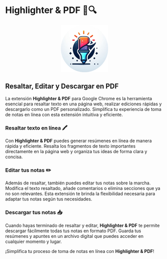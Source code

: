 # Highlighter & PDF 📝🔍

<p align="center">
  <img src="https://github.com/rijmjada/highlighter-page/blob/master/resource/logo-circle.png" alt="Logo" style="width: 150px;">
</p>

## Resaltar, Editar y Descargar en PDF

La extensión **Highlighter & PDF** para Google Chrome es la herramienta esencial para resaltar texto en una página web, realizar ediciones rápidas y descargarlo como un PDF personalizado. Simplifica tu experiencia de toma de notas en línea con esta extensión intuitiva y eficiente.

### Resaltar texto en línea 🖍️

Con **Highlighter & PDF** puedes generar resúmenes en línea de manera rápida y eficiente. Resalta los fragmentos de texto importantes directamente en la página web y organiza tus ideas de forma clara y concisa.

### Editar tus notas ✏️

Además de resaltar, también puedes editar tus notas sobre la marcha. Modifica el texto resaltado, añade comentarios o elimina secciones que ya no son relevantes. Esta extensión te brinda la flexibilidad necesaria para adaptar tus notas según tus necesidades.

### Descargar tus notas 📥

Cuando hayas terminado de resaltar y editar, **Highlighter & PDF** te permite descargar fácilmente todas tus notas en formato PDF. Guarda tus resúmenes y apuntes en un archivo digital que puedes acceder en cualquier momento y lugar.

¡Simplifica tu proceso de toma de notas en línea con **Highlighter & PDF**!
